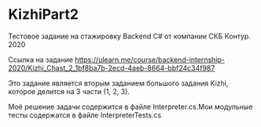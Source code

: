 # KizhiPart2
Тестовое задание на стажировку Backend C# от компании СКБ Контур. 2020

Ссылка на задание https://ulearn.me/course/backend-internship-2020/Kizhi_Chast_2_1bf8ba7b-2ecd-4aeb-8664-bbf24c34f987

Это задание является вторым заданием большого задания Kizhi, которое делится на 3 части (1, 2, 3). 

Моё решение задачи содержится в файле Interpreter.cs.Мои модульные тесты содержатся в файле InterpreterTests.cs
